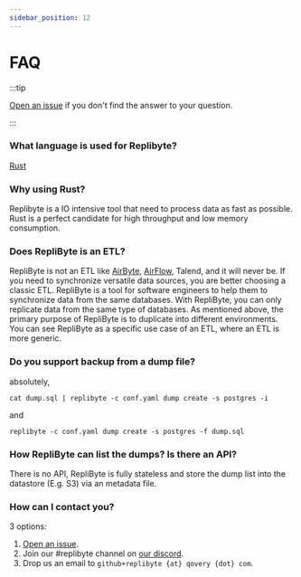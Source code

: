 ```yaml
---
sidebar_position: 12
---
```


# FAQ

:::tip

[Open an issue](https://github.com/Qovery/replibyte/issues/new) if you don't find the answer to your question.

:::

### What language is used for Replibyte?

[Rust](https://www.rust-lang.org/)

### Why using Rust?

Replibyte is a IO intensive tool that need to process data as fast as possible. Rust is a perfect candidate for high throughput and low
memory consumption.

### Does RepliByte is an ETL?

RepliByte is not an ETL like [AirByte](https://github.com/airbytehq/airbyte), [AirFlow](https://airflow.apache.org/), Talend, and it will
never be. If you need to synchronize versatile data sources, you are better choosing a classic ETL. RepliByte is a tool for software
engineers to help them to synchronize data from the same databases. With RepliByte, you can only replicate data from the same type of
databases. As mentioned above, the primary purpose of RepliByte is to duplicate into different environments. You can see RepliByte as a
specific use case of an ETL, where an ETL is more generic.

### Do you support backup from a dump file?

absolutely,

```shell
cat dump.sql | replibyte -c conf.yaml dump create -s postgres -i
```

and

```shell
replibyte -c conf.yaml dump create -s postgres -f dump.sql
```

### How RepliByte can list the dumps? Is there an API?

There is no API, RepliByte is fully stateless and store the dump list into the datastore (E.g. S3) via an metadata file.

### How can I contact you?

3 options:

1. [Open an issue](https://github.com/Qovery/replibyte/issues/new).
2. Join our #replibyte channel on [our discord](https://discord.qovery.com).
3. Drop us an email to `github+replibyte {at} qovery {dot} com`.
